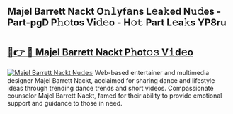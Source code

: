 ## Majel Barrett Nackt O𝚗𝚕yf𝚊ns L𝚎a𝚔ed N𝚞𝚍es - Part-pgD P𝚑𝚘tos Vi𝚍𝚎o - H𝚘𝚝 Part L𝚎a𝚔s YP8ru

# <h2><a href="http://kf8xhi.oniu.top/?m=Majel+Barrett+Nackt">🔗👉 🔴 Majel Barrett Nackt P𝚑ot𝚘𝚜 V𝚒d𝚎o</a></h2>

[![Majel Barrett Nackt Nu𝚍e𝚜](https://i.imgur.com/0qMVB7G.gif)](http://kf8xhi.oniu.top/?m=Majel+Barrett+Nackt)
Web-based entertainer and multimedia designer Majel Barrett Nackt, acclaimed for sharing dance and lifestyle ideas through trending dance trends and short videos. Compassionate counselor Majel Barrett Nackt, famed for their ability to provide emotional support and guidance to those in need.  
